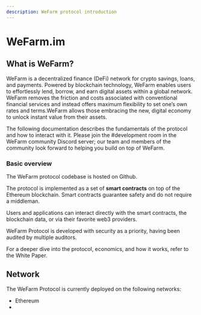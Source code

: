 ```yaml
---
description: WeFarm protocol introduction
---
```

# WeFarm.im

## What is WeFarm?

WeFarm is a decentralized finance (DeFi) network for crypto savings, loans, and payments. Powered by blockchain technology, WeFarm enables users to effortlessly lend, borrow, and earn digital assets within a global network. WeFarm removes the friction and costs associated with conventional financial services and instead offers maximum flexibility to set one’s own rates and terms.WeFarm allows those embracing the new, digital economy to unlock instant value from their assets.

The following documentation describes the fundamentals of the protocol and how to interact with it. Please join the #development room in the WeFarm community Discord server; our team and members of the community look forward to helping you build on top of WeFarm.

### Basic overview

The WeFarm protocol codebase is hosted on Github.

The protocol is implemented as a set of **smart contracts** on top of the Ethereum blockchain. Smart contracts guarantee safety and do not require a middleman. 

Users and applications can interact directly with the smart contracts, the blockchain data, or via their favorite web3 providers.

WeFarm Protocol is developed with security as a priority, having been audited by multiple auditors.

For a deeper dive into the protocol, economics, and how it works, refer to the White Paper.

## Network

The WeFarm Protocol is currently deployed on the following networks:

* Ethereum
*
